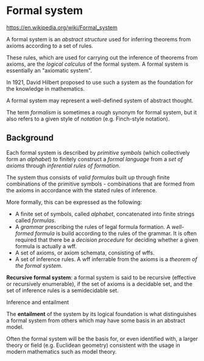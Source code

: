 # Formal system

https://en.wikipedia.org/wiki/Formal_system

A formal system is an *abstract structure* 
used for inferring theorems from axioms 
according to a set of rules.

These rules, which are used for carrying out the inference of theorems from axioms, are the *logical calculus* of the formal system. A formal system is essentially an "axiomatic system".

In 1921, David Hilbert proposed to use such a system as the foundation for the knowledge in mathematics.

A formal system may represent a well-defined system of abstract thought.

The term *formalism* is sometimes a rough synonym for formal system, but it also refers to a given style of *notation* (e.g. Finch-style notation).

## Background

Each formal system is described by *primitive symbols* (which collectively form an *alphabet*) to finitely construct a *formal language* from a *set of axioms* through *inferential rules of formation*.

The system thus consists of *valid formulas* built up through finite combinations of the primitive symbols - combinations that are formed from the axioms in accordance with the stated rules of inference.

More formally, this can be expressed as the following:
- A finite set of symbols, called *alphabet*, 
  concatenated into finite strings called *formulas*.
- A *grammar* prescribing the rules of legal formula formation. 
  A *well-formed formula* is build according to the rules of the grammar. 
  It is often required that there be a *decision procedure* for deciding whether a given formula is actually a wff.
- A set of axioms, or axiom schemata, consisting of wffs.
- A set of inference rules. 
  A wff inferrable from the axioms is a *theorem of the formal system*.


**Recursive formal system**: a formal system is said to be recursive (effective or recursively enumerable), if the set of axioms is a decidable set, and the set of inference rules is a semidecidable set.

Inference and entailment

The **entailment** of the system by its logical foundation is what distinguishes a formal system from others which may have some basis in an abstract model. 

Often the formal system will be the basis for, or even identified with, a larger theory or field (e.g. Euclidean geometry) consistent with the usage in modern mathematics such as model theory.
